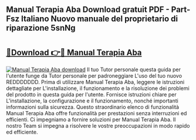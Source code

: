## Manual Terapia Aba Download gratuit PDF - Part-Fsz Italiano Nuovo manuale del proprietario di riparazione 5snNg

# <h2><a href="http://dff88xt.blite.top/?on=Manual+Terapia+Aba">🔗Download 👉🔴 Manual Terapia Aba</a></h2>

[![Manual Terapia Aba download](https://i.imgur.com/lujVjoI.png)](http://dff88xt.blite.top/?on=Manual+Terapia+Aba)
Il tuo Tutor personale questa guida per l'utente funge da Tutor personale per padroneggiare L'uso del tuo nuovo REDDDDDDD. Prima di utilizzare Manual Terapia Aba, leggere le istruzioni dettagliate per L'installazione, il funzionamento e la risoluzione dei problemi del prodotto in questa guida per l'utente. Fornisce istruzioni chiare per L'installazione, la configurazione e il funzionamento, nonché importanti informazioni sulla sicurezza. Questo straordinario elenco di funzionalità Manual Terapia Aba offre funzionalità per prestazioni senza interruzioni ed efficienti. Ci impegniamo a fornire soluzioni per Manual Terapia Aba. Il nostro Team si impegna a risolvere le vostre preoccupazioni in modo rapido ed efficiente.
